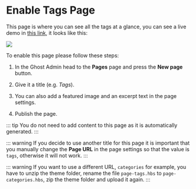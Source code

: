 # Enable Tags Page

This page is where you can see all the tags at a glance, you can see a live demo in [this link](https://weiss-pro.eduardogomez.io/tags/), it looks like this:

![](https://res.cloudinary.com/edev/image/upload/v1615645056/weiss-pro/Tags.jpg)

To enable this page please follow these steps:

1. In the Ghost Admin head to the **Pages** page and press the **New page** button.

2. Give it a title (e.g. _Tags_).

3. You can also add a featured image and an excerpt text in the page settings.

3. Publish the page.

::: tip
You do not need to add content to this page as it is automatically generated.
:::

::: warning
If you decide to use another title for this page it is important that you manually change the **Page URL** in the page settings so that the value is `tags`, otherwise it will not work.
:::

::: warning
If you want to use a different URL, `categories` for example, you have to unzip the theme folder, rename the file `page-tags.hbs` to `page-categories.hbs`, zip the theme folder and upload it again.
:::
